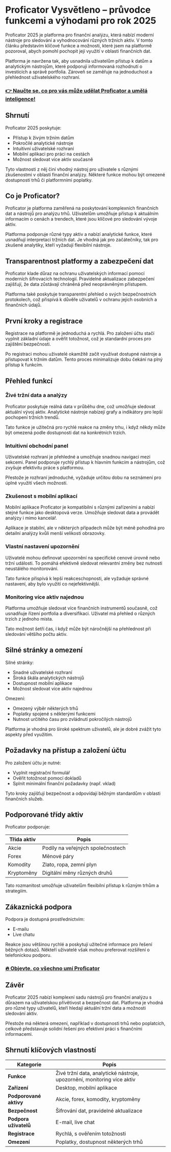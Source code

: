 # Proficator Vysvětleno – průvodce funkcemi a výhodami pro rok 2025
 

Proficator 2025 je platforma pro finanční analýzu, která nabízí moderní nástroje pro sledování a vyhodnocování různých tržních aktiv. V tomto článku představím klíčové funkce a možnosti, které jsem na platformě pozoroval, abych pomohl pochopit její využití v oblasti finančních dat.

Platforma je navržena tak, aby usnadnila uživatelům přístup k datům a analytickým nástrojům, které podporují informovaná rozhodnutí o investicích a správě portfolia. Zároveň se zaměřuje na jednoduchost a přehlednost uživatelského rozhraní.

### [👉 Naučte se, co pro vás může udělat Proficator a umělá inteligence!](https://tinyurl.com/28or7t5b)
## Shrnutí

Proficator 2025 poskytuje:

- Přístup k živým tržním datům
- Pokročilé analytické nástroje
- Intuitivní uživatelské rozhraní
- Mobilní aplikaci pro práci na cestách
- Možnost sledovat více aktiv současně

Tyto vlastnosti z něj činí vhodný nástroj pro uživatele s různými zkušenostmi v oblasti finanční analýzy. Některé funkce mohou být omezené dostupností trhů či platformními poplatky.

## Co je Proficator?

Proficator je platforma zaměřená na poskytování komplexních finančních dat a nástrojů pro analýzu trhů. Uživatelům umožňuje přístup k aktuálním informacím o cenách a trendech, které jsou klíčové pro sledování vývoje aktiv.

Platforma podporuje různé typy aktiv a nabízí analytické funkce, které usnadňují interpretaci tržních dat. Je vhodná jak pro začátečníky, tak pro zkušené analytiky, kteří vyžadují flexibilní nástroje.

## Transparentnost platformy a zabezpečení dat

Proficator klade důraz na ochranu uživatelských informací pomocí moderních šifrovacích technologií. Pravidelné aktualizace zabezpečení zajišťují, že data zůstávají chráněná před neoprávněným přístupem.

Platforma také poskytuje transparentní přehled o svých bezpečnostních protokolech, což přispívá k důvěře uživatelů v ochranu jejich osobních a finančních údajů.

## První kroky a registrace

Registrace na platformě je jednoduchá a rychlá. Pro založení účtu stačí vyplnit základní údaje a ověřit totožnost, což je standardní proces pro zajištění bezpečnosti.

Po registraci mohou uživatelé okamžitě začít využívat dostupné nástroje a přistupovat k tržním datům. Tento proces minimalizuje dobu čekání na plný přístup k funkcím.

## Přehled funkcí

### Živé tržní data a analýzy

Proficator poskytuje reálná data v průběhu dne, což umožňuje sledovat aktuální vývoj aktiv. Analytické nástroje nabízejí grafy a indikátory pro lepší pochopení tržních trendů.

Tato funkce je užitečná pro rychlé reakce na změny trhu, i když někdy může být omezená podle dostupnosti dat na konkrétních trzích.

### Intuitivní obchodní panel

Uživatelské rozhraní je přehledné a umožňuje snadnou navigaci mezi sekcemi. Panel podporuje rychlý přístup k hlavním funkcím a nástrojům, což zvyšuje efektivitu práce s platformou.

Přestože je rozhraní jednoduché, vyžaduje určitou dobu na seznámení pro úplné využití všech možností.

### Zkušenost s mobilní aplikací

Mobilní aplikace Proficator je kompatibilní s různými zařízeními a nabízí stejné funkce jako desktopová verze. Umožňuje sledovat data a provádět analýzy i mimo kancelář.

Aplikace je stabilní, ale v některých případech může být méně pohodlná pro detailní analýzy kvůli menší velikosti obrazovky.

### Vlastní nastavení upozornění

Uživatelé mohou definovat upozornění na specifické cenové úrovně nebo tržní události. To pomáhá efektivně sledovat relevantní změny bez nutnosti neustálého monitorování.

Tato funkce přispívá k lepší reakceschopnosti, ale vyžaduje správné nastavení, aby bylo využití co nejefektivnější.

### Monitoring více aktiv najednou

Platforma umožňuje sledovat více finančních instrumentů současně, což usnadňuje řízení portfolia a diversifikaci. Uživatel má přehled o různých trzích z jednoho místa.

Tato možnost šetří čas, i když může být náročnější na přehlednost při sledování většího počtu aktiv.

## Silné stránky a omezení

Silné stránky:

- Snadné uživatelské rozhraní
- Široká škála analytických nástrojů
- Dostupnost mobilní aplikace
- Možnost sledovat více aktiv najednou

Omezení:

- Omezený výběr některých trhů
- Poplatky spojené s některými funkcemi
- Nutnost určitého času pro zvládnutí pokročilých nástrojů

Platforma je vhodná pro široké spektrum uživatelů, ale je dobré zvážit tyto aspekty před využitím.

## Požadavky na přístup a založení účtu

Pro založení účtu je nutné:

- Vyplnit registrační formulář
- Ověřit totožnost pomocí dokladů
- Splnit minimální finanční požadavky (např. vklad)

Tyto kroky zajišťují bezpečnost a odpovídají běžným standardům v oblasti finančních služeb.

## Podporované třídy aktiv

Proficator podporuje:

| Třída aktiv | Popis                         |
|-------------|-------------------------------|
| Akcie       | Podíly na veřejných společnostech |
| Forex       | Měnové páry                   |
| Komodity    | Zlato, ropa, zemní plyn       |
| Kryptoměny  | Digitální měny různých druhů  |

Tato rozmanitost umožňuje uživatelům flexibilní přístup k různým trhům a strategiím.

## Zákaznická podpora

Podpora je dostupná prostřednictvím:

- E-mailu
- Live chatu

Reakce jsou většinou rychlé a poskytují užitečné informace pro řešení běžných dotazů. Někteří uživatelé však mohou preferovat rozšíření o telefonickou podporu.

### [🔥 Objevte, co všechno umí Proficator](https://tinyurl.com/28or7t5b)
## Závěr

Proficator 2025 nabízí komplexní sadu nástrojů pro finanční analýzu s důrazem na uživatelskou přívětivost a bezpečnost dat. Platforma je vhodná pro různé typy uživatelů, kteří hledají aktuální tržní data a možnosti sledování aktiv.

Přestože má některá omezení, například v dostupnosti trhů nebo poplatcích, celkově představuje solidní řešení pro efektivní práci s finančními informacemi.

## Shrnutí klíčových vlastností

| Kategorie                | Popis                                      |
|-------------------------|--------------------------------------------|
| **Funkce**              | Živé tržní data, analytické nástroje, upozornění, monitoring více aktiv |
| **Zařízení**            | Desktop, mobilní aplikace                   |
| **Podporované aktivy**  | Akcie, forex, komodity, kryptoměny         |
| **Bezpečnost**          | Šifrování dat, pravidelné aktualizace      |
| **Podpora uživatelů**   | E-mail, live chat                           |
| **Registrace**          | Rychlá, s ověřením totožnosti              |
| **Omezení**             | Poplatky, dostupnost některých trhů        |